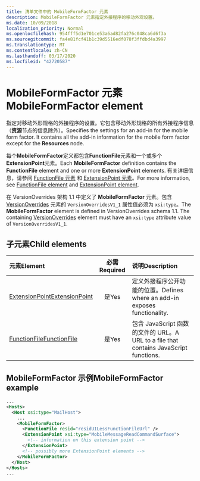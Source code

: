 ```yaml
---
title: 清单文件中的 MobileFormFactor 元素
description: MobileFormFactor 元素指定外接程序的移动外观设置。
ms.date: 10/09/2018
localization_priority: Normal
ms.openlocfilehash: 954fff5d1e701ce53a6ad82fa276c048ca6d6f3a
ms.sourcegitcommit: fa4e81fcf41b1c39d5516edf078f3ffdbd4a3997
ms.translationtype: MT
ms.contentlocale: zh-CN
ms.lasthandoff: 03/17/2020
ms.locfileid: "42720587"
---
```

# <a name="mobileformfactor-element"></a><span data-ttu-id="3c2fd-103">MobileFormFactor 元素</span><span class="sxs-lookup"><span data-stu-id="3c2fd-103">MobileFormFactor element</span></span>

<span data-ttu-id="3c2fd-p101">指定对移动外形规格的外接程序的设置。它包含移动外形规格的所有外接程序信息（**资源**节点的信息除外）。</span><span class="sxs-lookup"><span data-stu-id="3c2fd-p101">Specifies the settings for an add-in for the mobile form factor. It contains all the add-in information for the mobile form factor except for the **Resources** node.</span></span>

<span data-ttu-id="3c2fd-106">每个**MobileFormFactor**定义都包含**FunctionFile**元素和一个或多个**ExtensionPoint**元素。</span><span class="sxs-lookup"><span data-stu-id="3c2fd-106">Each **MobileFormFactor** definition contains the **FunctionFile** element and one or more **ExtensionPoint** elements.</span></span> <span data-ttu-id="3c2fd-107">有关详细信息，请参阅 [FunctionFile 元素](functionfile.md) 和 [ExtensionPoint 元素](extensionpoint.md)。</span><span class="sxs-lookup"><span data-stu-id="3c2fd-107">For more information, see [FunctionFile element](functionfile.md) and [ExtensionPoint element](extensionpoint.md).</span></span>

<span data-ttu-id="3c2fd-p103">在 VersionOverrides 架构 1.1 中定义了 **MobileFormFactor** 元素。包含  [VersionOverrides](versionoverrides.md) 元素的 `VersionOverridesV1_1` 属性值必须为 `xsi:type`。</span><span class="sxs-lookup"><span data-stu-id="3c2fd-p103">The **MobileFormFactor** element is defined in VersionOverrides schema 1.1. The containing [VersionOverrides](versionoverrides.md) element must have an `xsi:type` attribute value of `VersionOverridesV1_1`.</span></span>

## <a name="child-elements"></a><span data-ttu-id="3c2fd-110">子元素</span><span class="sxs-lookup"><span data-stu-id="3c2fd-110">Child elements</span></span>

| <span data-ttu-id="3c2fd-111">元素</span><span class="sxs-lookup"><span data-stu-id="3c2fd-111">Element</span></span>                               | <span data-ttu-id="3c2fd-112">必需</span><span class="sxs-lookup"><span data-stu-id="3c2fd-112">Required</span></span> | <span data-ttu-id="3c2fd-113">说明</span><span class="sxs-lookup"><span data-stu-id="3c2fd-113">Description</span></span>  |
|:--------------------------------------|:--------:|:-------------|
| [<span data-ttu-id="3c2fd-114">ExtensionPoint</span><span class="sxs-lookup"><span data-stu-id="3c2fd-114">ExtensionPoint</span></span>](extensionpoint.md) | <span data-ttu-id="3c2fd-115">是</span><span class="sxs-lookup"><span data-stu-id="3c2fd-115">Yes</span></span>      | <span data-ttu-id="3c2fd-116">定义外接程序公开功能的位置。</span><span class="sxs-lookup"><span data-stu-id="3c2fd-116">Defines where an add-in exposes functionality.</span></span> |
| [<span data-ttu-id="3c2fd-117">FunctionFile</span><span class="sxs-lookup"><span data-stu-id="3c2fd-117">FunctionFile</span></span>](functionfile.md)     | <span data-ttu-id="3c2fd-118">是</span><span class="sxs-lookup"><span data-stu-id="3c2fd-118">Yes</span></span>      | <span data-ttu-id="3c2fd-119">包含 JavaScript 函数的文件的 URL。</span><span class="sxs-lookup"><span data-stu-id="3c2fd-119">A URL to a file that contains JavaScript functions.</span></span>|

## <a name="mobileformfactor-example"></a><span data-ttu-id="3c2fd-120">MobileFormFactor 示例</span><span class="sxs-lookup"><span data-stu-id="3c2fd-120">MobileFormFactor example</span></span>

```xml
...
<Hosts>
  <Host xsi:type="MailHost">
    ...
    <MobileFormFactor>
      <FunctionFile resid="residUILessFunctionFileUrl" />
      <ExtensionPoint xsi:type="MobileMessageReadCommandSurface">
        <!-- information on this extension point -->
      </ExtensionPoint> 
      <!-- possibly more ExtensionPoint elements -->
    </MobileFormFactor>
  </Host>
</Hosts>
...
```
